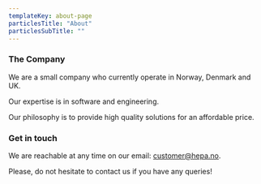 ```yaml
---
templateKey: about-page
particlesTitle: "About"
particlesSubTitle: ""
---
```

### The Company
We are a small company who currently operate in Norway, Denmark and UK.

Our expertise is in software and engineering.

Our philosophy is to provide high quality solutions for an affordable price.


### Get in touch
We are reachable at any time on our email: [customer@hepa.no](mailto:customer@hepa.no).

Please, do not hesitate to contact us if you have any queries!